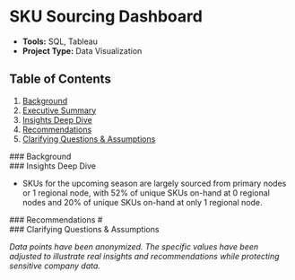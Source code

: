 # SKU Sourcing Dashboard

* **Tools:** SQL, Tableau
* **Project Type:** Data Visualization

## Table of Contents

1. [Background](#background)
2. [Executive Summary](#executive-summary)
3. [Insights Deep Dive](#insights-deep-dive)
4. [Recommendations](#recommendations)
5. [Clarifying Questions & Assumptions](#clarifying-questions-assumptions)

<div id = background/> 
### Background

<div id = executive-summary/> 

<div id = insights-deep-dive/> 
### Insights Deep Dive

* SKUs for the upcoming season are largely sourced from primary nodes or 1 regional node, with 52% of unique SKUs on-hand at 0 regional nodes and 20% of unique SKUs on-hand at only 1 regional node.

<div id = recommendations/> 
### Recommendations
#

<div id = clarifying-questions-assumptions/>
### Clarifying Questions & Assumptions

*Data points have been anonymized. The specific values have been adjusted to illustrate real insights and recommendations while protecting sensitive company data.*

